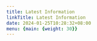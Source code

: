```yaml
---
title: Latest Information
linkTitle: Latest Information
date: 2024-01-25T10:28:32+08:00
menu: {main: {weight: 30}}
---
```

